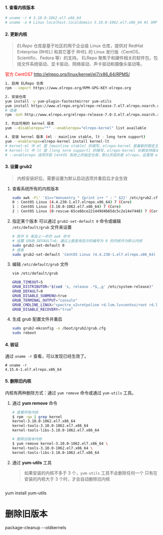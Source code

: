 #### 1. 查看内核版本

```bash
# uname -r # 3.10.0-1062.el7.x86_64
# uname -a # Linux localhost.localdomain 3.10.0-1062.el7.x86_64 #1 SMP Wed Aug 7 18:08:02 UTC 2019 x86_64 x86_64 x86_64 GNU/Linux
```

#### 2. 更新内核

> *ELRepo* 仓库是基于社区的用于企业级 Linux 仓库，提供对 RedHat Enterprise (RHEL) 和其它基于 RHEL 的 Linux 发行版（CentOS、Scientific、Fedora 等）的支持。
> ELRepo 聚焦于和硬件相关的软件包，包括文件系统驱动、显卡驱动、网络驱动、声卡驱动和摄像头驱动等。

<font color="red">官方 CentOS7</font> http://elrepo.org/linux/kernel/el7/x86_64/RPMS/

```bash
1. 启用 ELRepo 仓库
rpm --import https://www.elrepo.org/RPM-GPG-KEY-elrepo.org

2. 安装仓库
yum install -y yum-plugin-fastestmirror yum-utils
yum install https://www.elrepo.org/elrepo-release-7.el7.elrepo.noarch.rpm
# 或者
rpm -Uvh http://www.elrepo.org/elrepo-release-7.0-3.el7.elrepo.noarch.rpm

3. 列出可用的 kernel 版本
yum --disablerepo="*" --enablerepo="elrepo-kernel" list available

4. 安装 kernel 版本 (ml - mainline stable, lt - long term support)
yum --enablerepo=elrepo-kernel install kernel-lt
# kernel-ml 中 ml 是 [mainline stable] 的缩写，elrepo-kernel 是最新的稳定主线版本。
# kernel-lt 中 lt 是 [long term support] 的缩写，elrepo-kernel 长期支持版本。
# --enablerepo 选项开启 CentOS 系统上的指定仓库，默认开启的是 elrepo，这里用 elrepo-kernel 替换

```

#### 3. 设置 grub2

> 内核安装好后，需要设置为默认启动选项并重启后才会生效

1. 查看系统所有的内核版本

   ```bash
   sudo awk -F\' '$1=="menuentry " {print i++ " : " $2}' /etc/grub2.cfg
   0 : CentOS Linux (4.4.230-1.el7.elrepo.x86_64) 7 (Core)
   1 : CentOS Linux (3.10.0-1062.el7.x86_64) 7 (Core)
   2 : CentOS Linux (0-rescue-65ce6bce221449d4b65dc5c2e14e7448) 7 (Core)
   ```
   
2. 指定某个版本
   可以通过 `grub2-set-default 0` 命令或编辑 `/etc/default/grub` 文件来设置

   ```bash
   # 其中 0 来自上一步的 awk 命令
   # 设置 GRUB_DEFAULT=0，通过上面查询显示的编号为 0 的内核作为默认内核
   sudo grub2-set-default 0
   # 或者
   sudo grub2-set-default 'CentOS Linux (4.4.230-1.el7.elrepo.x86_64) 7 (Core)'
   ```
   
3. 编辑 *`/etc/default/grub`* 文件

   ```bash
   vim /etc/default/grub
   
   GRUB_TIMEOUT=5
   GRUB_DISTRIBUTOR="$(sed 's, release .*$,,g' /etc/system-release)"
   GRUB_DEFAULT=0
   GRUB_DISABLE_SUBMENU=true
   GRUB_TERMINAL_OUTPUT="console"
   GRUB_CMDLINE_LINUX="spectre_v2=retpoline rd.lvm.lv=centos/root rd.lvm.lv=centos/swap rhgb quiet"
   GRUB_DISABLE_RECOVERY="true"
   ```
   
4. 生成 grub 配置文件并重启

   ```bash
   sudo grub2-mkconfig -o /boot/grub2/grub.cfg
   sudo reboot
   ```

#### 4. 验证

   通过 `uname -r` 查看，可以发现已经生效了。

```
# uname -r
4.15.6-1.el7.elrepo.x86_64
```

#### 5. 删除旧内核

内核有两种删除方式：通过 `yum remove` 命令或通过 `yum-utils` 工具。

1. 通过 **yum remove** 命令

   ```bash
   # 查看所有内核
   $ rpm -qa | grep kernel
   kernel-3.10.0-1062.el7.x86_64
   kernel-tools-3.10.0-1062.el7.x86_64
   kernel-tools-libs-3.10.0-1062.el7.x86_64
   
   # 删除旧版本内核
   $ yum remove kernel-3.10.0-1062.el7.x86_64 \
   kernel-tools-3.10.0-1062.el7.x86_64 \
   kernel-tools-libs-3.10.0-1062.el7.x86_64
   ```

2. 通过 **yum-utils** 工具

   > 如果安装的内核不多于 3 个，`yum-utils` 工具不会删除任何一个
   > 只有在安装的内核大于 3 个时，才会自动删除旧内核
   
   ```bash
yum install yum-utils
   # 删除旧版本
   package-cleanup --oldkernels
   ```
   
   

